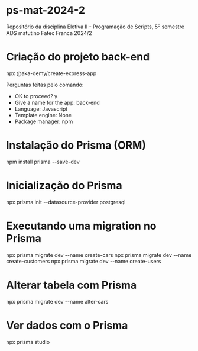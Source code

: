# ps-mat-2024-2
Repositório da disciplina Eletiva II - Programação de Scripts, 5º semestre ADS matutino Fatec Franca 2024/2

# Criação do projeto back-end
npx @aka-demy/create-express-app

Perguntas feitas pelo comando:
- OK to proceed? y
- Give a name for the app: back-end
- Language: Javascript
- Template engine: None
- Package manager: npm

# Instalação do Prisma (ORM)
npm install prisma --save-dev

# Inicialização do Prisma
npx prisma init --datasource-provider postgresql

# Executando uma migration no Prisma
npx prisma migrate dev --name create-cars
npx prisma migrate dev --name create-customers
npx prisma migrate dev --name create-users

# Alterar tabela com Prisma
npx prisma migrate dev --name alter-cars

# Ver dados com o Prisma
npx prisma studio

